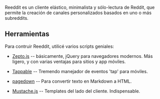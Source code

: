 Reeddit es un cliente elástico, minimalista y sólo-lectura de Reddit, que permite la creación de canales personalizados basados en uno o más subreddits.

## Herramientas

Para contruir Reeddit, utilicé varios scripts geniales:

*	[Zepto.js](zeptojs.com) -- básicamente, jQuery para navegadores modernos. Más ligero, y con varias ventajas para sitios y app móviles.
*	[Tappable](https://github.com/cheeaun/tappable) -- Tremendo manejador de eventos 'tap' para móviles.

*	[pagedown](http://code.google.com/p/pagedown/) -- Para convertir texto en Markdown a HTML.

*	[Mustache.js](https://github.com/janl/mustache.js/) -- Templates del lado del cliente. Indispensable.
